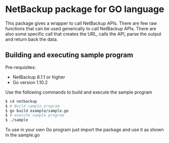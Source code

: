 # NetBackup package for GO language

This package gives a wrapper to call NetBackup APIs.
There are few raw functions that can be used generically to 
call NetBackup APIs. 
There are also some specific call that creates the URL, calls the API, parse the output and return back the data.


## Building and executing sample program
Pre-requisites:
- NetBackup 8.1.1 or higher
- Go version 1.10.2

Use the following commands to build and execute the sample program
```sh
$ cd netbackup
$ # Build sample program
$ go build example/sample.go
$ # execute sample program
$ ./sample
```
To use in your own Go program just import the package and use it as shown in the sample.go
